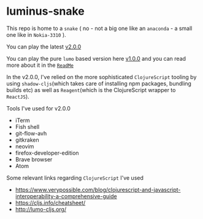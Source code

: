# luminus-snake

This repo is home to a `snake` ( no - not a big one like an `anaconda` - a small one like in `Nokia-3310` ).

You can play the latest [v2.0.0](https://www.abhi18av.com/luminus-snake/public/index.html)

You can play the pure `lumo` based version here [v1.0.0](https://www.abhi18av.com/luminus-snake/v1.0/snake.html) and you can read more about it in the [`ReadMe`](https://github.com/abhi18av/luminus-snake/tree/master/v1.0)

In the v2.0.0, I've relied on the more sophisticated `ClojureScript` tooling by using `shadow-cljs`(which takes care of installing npm packages, bundling builds etc) as well as `Reagent`(which is the ClojureScript wrapper to `ReactJS`).

Tools I've used for v2.0.0

- iTerm
- Fish shell
- git-flow-avh
- gitkraken
- neovim
- firefox-developer-edition
- Brave browser
- Atom


Some relevant links regarding `ClojureScript` I've used

- https://www.verypossible.com/blog/clojurescript-and-javascript-interoperability-a-comprehensive-guide
- https://cljs.info/cheatsheet/
- http://lumo-cljs.org/
